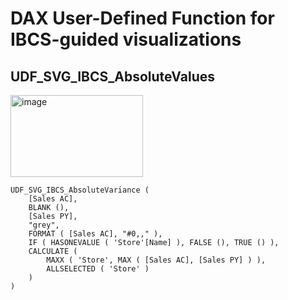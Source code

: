 # DAX User-Defined Function for IBCS-guided visualizations
## UDF_SVG_IBCS_AbsoluteValues
<img width="212" height="131" alt="image" src="https://github.com/user-attachments/assets/e3b1245b-28be-4db2-8ff8-00022f21d341" />

```
UDF_SVG_IBCS_AbsoluteVariance (
    [Sales AC],
    BLANK (),
    [Sales PY],
    "grey",
    FORMAT ( [Sales AC], "#0,," ),
    IF ( HASONEVALUE ( 'Store'[Name] ), FALSE (), TRUE () ),
    CALCULATE (
        MAXX ( 'Store', MAX ( [Sales AC], [Sales PY] ) ),
        ALLSELECTED ( 'Store' )
    )
)
```
